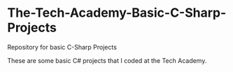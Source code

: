 # The-Tech-Academy-Basic-C-Sharp-Projects

Repository for basic C-Sharp Projects

These are some basic C# projects that I coded at the Tech Academy.
